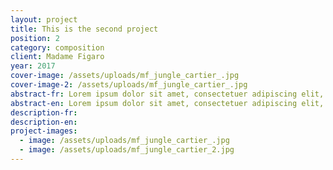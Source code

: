 ```yaml
---
layout: project
title: This is the second project
position: 2
category: composition
client: Madame Figaro
year: 2017
cover-image: /assets/uploads/mf_jungle_cartier_.jpg
cover-image-2: /assets/uploads/mf_jungle_cartier_.jpg
abstract-fr: Lorem ipsum dolor sit amet, consectetuer adipiscing elit, sed diam nonummy nibh euismod tincidunt ut laoreet dolore magna aliquam erat volutpat.
abstract-en: Lorem ipsum dolor sit amet, consectetuer adipiscing elit, sed diam nonummy nibh euismod tincidunt ut laoreet dolore magna aliquam erat volutpat.
description-fr:
description-en:
project-images:
  - image: /assets/uploads/mf_jungle_cartier_.jpg
  - image: /assets/uploads/mf_jungle_cartier_2.jpg
---
```

